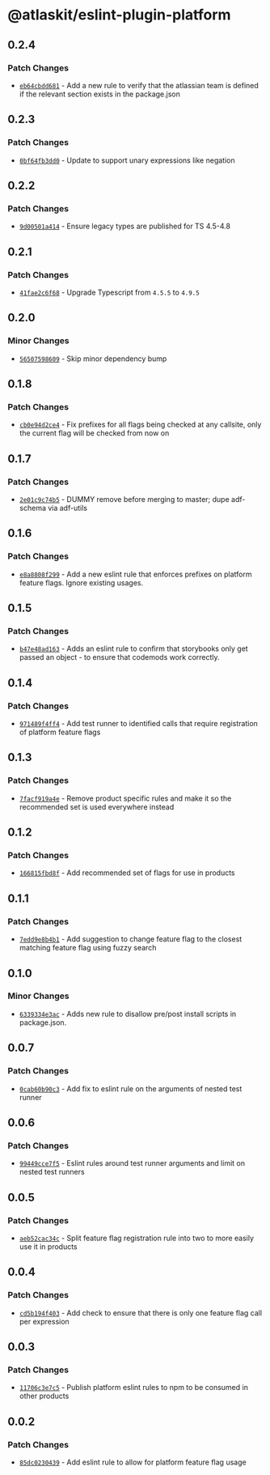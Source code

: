 # @atlaskit/eslint-plugin-platform

## 0.2.4

### Patch Changes

- [`eb64cbdd681`](https://bitbucket.org/atlassian/atlassian-frontend/commits/eb64cbdd681) - Add a new rule to verify that the atlassian team is defined if the relevant section exists in the package.json

## 0.2.3

### Patch Changes

- [`0bf64fb3dd0`](https://bitbucket.org/atlassian/atlassian-frontend/commits/0bf64fb3dd0) - Update to support unary expressions like negation

## 0.2.2

### Patch Changes

- [`9d00501a414`](https://bitbucket.org/atlassian/atlassian-frontend/commits/9d00501a414) - Ensure legacy types are published for TS 4.5-4.8

## 0.2.1

### Patch Changes

- [`41fae2c6f68`](https://bitbucket.org/atlassian/atlassian-frontend/commits/41fae2c6f68) - Upgrade Typescript from `4.5.5` to `4.9.5`

## 0.2.0

### Minor Changes

- [`56507598609`](https://bitbucket.org/atlassian/atlassian-frontend/commits/56507598609) - Skip minor dependency bump

## 0.1.8

### Patch Changes

- [`cb0e94d2ce4`](https://bitbucket.org/atlassian/atlassian-frontend/commits/cb0e94d2ce4) - Fix prefixes for all flags being checked at any callsite, only the current flag will be checked from now on

## 0.1.7

### Patch Changes

- [`2e01c9c74b5`](https://bitbucket.org/atlassian/atlassian-frontend/commits/2e01c9c74b5) - DUMMY remove before merging to master; dupe adf-schema via adf-utils

## 0.1.6

### Patch Changes

- [`e8a8808f299`](https://bitbucket.org/atlassian/atlassian-frontend/commits/e8a8808f299) - Add a new eslint rule that enforces prefixes on platform feature flags. Ignore existing usages.

## 0.1.5

### Patch Changes

- [`b47e48ad163`](https://bitbucket.org/atlassian/atlassian-frontend/commits/b47e48ad163) - Adds an eslint rule to confirm that storybooks only get passed an object - to ensure that codemods work correctly.

## 0.1.4

### Patch Changes

- [`971489f4ff4`](https://bitbucket.org/atlassian/atlassian-frontend/commits/971489f4ff4) - Add test runner to identified calls that require registration of platform feature flags

## 0.1.3

### Patch Changes

- [`7facf919a4e`](https://bitbucket.org/atlassian/atlassian-frontend/commits/7facf919a4e) - Remove product specific rules and make it so the recommended set is used everywhere instead

## 0.1.2

### Patch Changes

- [`166815fbd8f`](https://bitbucket.org/atlassian/atlassian-frontend/commits/166815fbd8f) - Add recommended set of flags for use in products

## 0.1.1

### Patch Changes

- [`7edd9e8b4b1`](https://bitbucket.org/atlassian/atlassian-frontend/commits/7edd9e8b4b1) - Add suggestion to change feature flag to the closest matching feature flag using fuzzy search

## 0.1.0

### Minor Changes

- [`6339334e3ac`](https://bitbucket.org/atlassian/atlassian-frontend/commits/6339334e3ac) - Adds new rule to disallow pre/post install scripts in package.json.

## 0.0.7

### Patch Changes

- [`0cab60b90c3`](https://bitbucket.org/atlassian/atlassian-frontend/commits/0cab60b90c3) - Add fix to eslint rule on the arguments of nested test runner

## 0.0.6

### Patch Changes

- [`99449cce7f5`](https://bitbucket.org/atlassian/atlassian-frontend/commits/99449cce7f5) - Eslint rules around test runner arguments and limit on nested test runners

## 0.0.5

### Patch Changes

- [`aeb52cac34c`](https://bitbucket.org/atlassian/atlassian-frontend/commits/aeb52cac34c) - Split feature flag registration rule into two to more easily use it in products

## 0.0.4

### Patch Changes

- [`cd5b194f403`](https://bitbucket.org/atlassian/atlassian-frontend/commits/cd5b194f403) - Add check to ensure that there is only one feature flag call per expression

## 0.0.3

### Patch Changes

- [`11706c3e7c5`](https://bitbucket.org/atlassian/atlassian-frontend/commits/11706c3e7c5) - Publish platform eslint rules to npm to be consumed in other products

## 0.0.2

### Patch Changes

- [`85dc0230439`](https://bitbucket.org/atlassian/atlassian-frontend/commits/85dc0230439) - Add eslint rule to allow for platform feature flag usage
